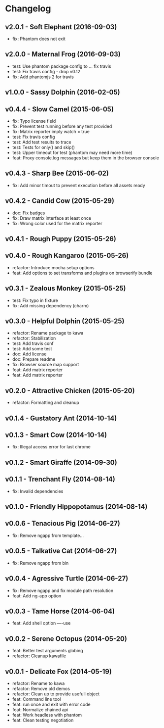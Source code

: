 Changelog
=========

v2.0.1 - Soft Elephant (2016-09-03) 
----------------------------------------------------------------------

  - fix: Phantom does not exit


v2.0.0 - Maternal Frog (2016-09-03) 
----------------------------------------------------------------------

  - test: Use phantom package config to ... fix travis
  - test: Fix travis config - drop v0.12
  - fix: Add phantomjs 2 for travis


v1.0.0 - Sassy Dolphin (2016-02-05) 
----------------------------------------------------------------------



v0.4.4 - Slow Camel (2015-06-05) 
----------------------------------------------------------------------

  - fix: Typo license field
  - fix: Prevent test running before any test provided
  - fix: Matrix reporter imply watch = true
  - test: Fix travis config
  - test: Add test results to trace
  - test: Tests for only() and skip()
  - test: Upper timeout for test (phantom may need more time)
  - feat: Proxy console.log messages but keep them in the browser console


v0.4.3 - Sharp Bee (2015-06-02) 
----------------------------------------------------------------------

  - fix: Add minor timout to prevent execution before all assets ready


v0.4.2 - Candid Cow (2015-05-29) 
----------------------------------------------------------------------

  - doc: Fix badges
  - fix: Draw matrix interface at least once
  - fix: Wrong color used for the matrix reporter


v0.4.1 - Rough Puppy (2015-05-26) 
----------------------------------------------------------------------



v0.4.0 - Rough Kangaroo (2015-05-26) 
----------------------------------------------------------------------

  - refactor: Introduce mocha.setup options
  - feat: Add options to set transforms and plugins on browserify bundle


v0.3.1 - Zealous Monkey (2015-05-25) 
----------------------------------------------------------------------

  - test: Fix typo in fixture
  - fix: Add missing dependency (charm)


v0.3.0 - Helpful Dolphin (2015-05-25) 
----------------------------------------------------------------------

  - refactor: Rename package to kawa
  - refactor: Stabilization
  - test: Add travis conf
  - test: Add some test
  - doc: Add license
  - doc: Prepare readme
  - fix: Browser source map support
  - feat: Add matrix reporter
  - feat: Add matrix reporter


v0.2.0 - Attractive Chicken (2015-05-20) 
----------------------------------------------------------------------

  - refactor: Formatting and cleanup


v0.1.4 - Gustatory Ant (2014-10-14) 
----------------------------------------------------------------------



v0.1.3 - Smart Cow (2014-10-14) 
----------------------------------------------------------------------

  - fix: Illegal access error for last chrome


v0.1.2 - Smart Giraffe (2014-09-30) 
----------------------------------------------------------------------



v0.1.1 - Trenchant Fly (2014-08-14) 
----------------------------------------------------------------------

  - fix: Invalid dependencies


v0.1.0 - Friendly Hippopotamus (2014-08-14) 
----------------------------------------------------------------------



v0.0.6 - Tenacious Pig (2014-06-27) 
----------------------------------------------------------------------

  - fix: Remove ngapp from template…


v0.0.5 - Talkative Cat (2014-06-27) 
----------------------------------------------------------------------

  - fix: Remove ngapp from bin


v0.0.4 - Agressive Turtle (2014-06-27) 
----------------------------------------------------------------------

  - fix: Remove ngapp and fix module path resolution
  - feat: Add ng-app option


v0.0.3 - Tame Horse (2014-06-04) 
----------------------------------------------------------------------

  - feat: Add shell option —-use


v0.0.2 - Serene Octopus (2014-05-20) 
----------------------------------------------------------------------

  - feat: Better test arguments globing
  - refactor: Cleanup kawafile


v0.0.1 - Delicate Fox (2014-05-19) 
----------------------------------------------------------------------

  - refactor: Rename to kawa
  - refactor: Remove old demos
  - refactor: Clean up to provide usefull object
  - feat: Command line tool
  - feat: run once and exit with error code
  - feat: Normalize chained api
  - feat: Work headless with phantom
  - feat: Clean testing negotiation


